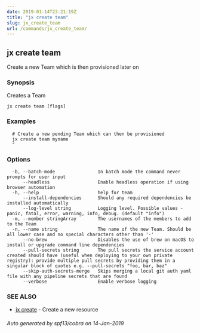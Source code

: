 ```yaml
---
date: 2019-01-14T23:21:19Z
title: "jx create team"
slug: jx_create_team
url: /commands/jx_create_team/
---
```

## jx create team

Create a new Team which is then provisioned later on

### Synopsis

Creates a Team

```
jx create team [flags]
```

### Examples

```
  # Create a new pending Team which can then be provisioned
  jx create team myname
  "
```

### Options

```
  -b, --batch-mode                In batch mode the command never prompts for user input
      --headless                  Enable headless operation if using browser automation
  -h, --help                      help for team
      --install-dependencies      Should any required dependencies be installed automatically
      --log-level string          Logging level. Possible values - panic, fatal, error, warning, info, debug. (default "info")
  -m, --member stringArray        The usernames of the members to add to the Team
  -n, --name string               The name of the new Team. Should be all lower case and no special characters other than '-'
      --no-brew                   Disables the use of brew on macOS to install or upgrade command line dependencies
      --pull-secrets string       The pull secrets the service account created should have (useful when deploying to your own private registry): provide multiple pull secrets by providing them in a singular block of quotes e.g. --pull-secrets "foo, bar, baz"
      --skip-auth-secrets-merge   Skips merging a local git auth yaml file with any pipeline secrets that are found
      --verbose                   Enable verbose logging
```

### SEE ALSO

* [jx create](/commands/jx_create/)	 - Create a new resource

###### Auto generated by spf13/cobra on 14-Jan-2019
